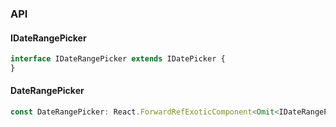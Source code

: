 

### API

#### IDateRangePicker

```ts
interface IDateRangePicker extends IDatePicker {
}
```

#### DateRangePicker

```ts
const DateRangePicker: React.ForwardRefExoticComponent<Omit<IDateRangePicker, "ref"> & React.RefAttributes<unknown>>;
```

